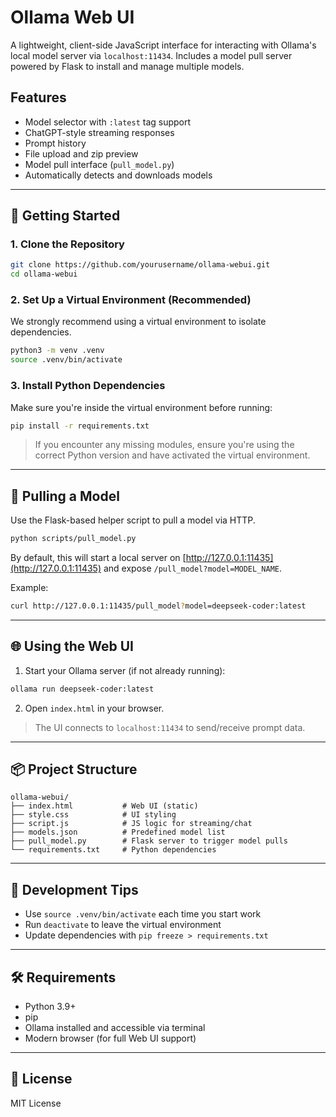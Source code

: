 
# Ollama Web UI

A lightweight, client-side JavaScript interface for interacting with Ollama's local model server via `localhost:11434`. Includes a model pull server powered by Flask to install and manage multiple models.

## Features

- Model selector with `:latest` tag support
- ChatGPT-style streaming responses
- Prompt history
- File upload and zip preview
- Model pull interface (`pull_model.py`)
- Automatically detects and downloads models

---

## 🚀 Getting Started

### 1. Clone the Repository

```bash
git clone https://github.com/yourusername/ollama-webui.git
cd ollama-webui
````

### 2. Set Up a Virtual Environment (Recommended)

We strongly recommend using a virtual environment to isolate dependencies.

```bash
python3 -m venv .venv
source .venv/bin/activate
```

### 3. Install Python Dependencies

Make sure you're inside the virtual environment before running:

```bash
pip install -r requirements.txt
```

> If you encounter any missing modules, ensure you're using the correct Python version and have activated the virtual environment.

---

## 🧠 Pulling a Model

Use the Flask-based helper script to pull a model via HTTP.

```bash
python scripts/pull_model.py
```

By default, this will start a local server on [http://127.0.0.1:11435](http://127.0.0.1:11435) and expose `/pull_model?model=MODEL_NAME`.

Example:

```bash
curl http://127.0.0.1:11435/pull_model?model=deepseek-coder:latest
```

---

## 🌐 Using the Web UI

1. Start your Ollama server (if not already running):

```bash
ollama run deepseek-coder:latest
```

2. Open `index.html` in your browser.

> The UI connects to `localhost:11434` to send/receive prompt data.

---

## 📦 Project Structure

```
ollama-webui/
├── index.html           # Web UI (static)
├── style.css            # UI styling
├── script.js            # JS logic for streaming/chat
├── models.json          # Predefined model list
├── pull_model.py        # Flask server to trigger model pulls
└── requirements.txt     # Python dependencies
```

---

## 🔧 Development Tips

* Use `source .venv/bin/activate` each time you start work
* Run `deactivate` to leave the virtual environment
* Update dependencies with `pip freeze > requirements.txt`

---

## 🛠️ Requirements

* Python 3.9+
* pip
* Ollama installed and accessible via terminal
* Modern browser (for full Web UI support)

---

## 📜 License

MIT License

